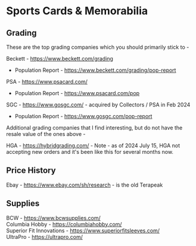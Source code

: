 # Sports Cards & Memorabilia

## Grading

These are the top grading companies which you should primarily stick to -<br />

Beckett - https://www.beckett.com/grading<br />
- Population Report - https://www.beckett.com/grading/pop-report<br />

PSA - https://www.psacard.com/<br />
- Population Report - https://www.psacard.com/pop<br />

SGC - https://www.gosgc.com/ - acquired by Collectors / PSA in Feb 2024<br />
- Population Report - https://www.gosgc.com/pop-report<br />

Additional grading companies that I find interesting, but do not have the resale value of the ones above -<br />

HGA - https://hybridgrading.com/ - Note - as of 2024 July 15, HGA not accepting new orders and it's been like this for several months now.<br />

## Price History

Ebay - https://www.ebay.com/sh/research - is the old Terapeak<br />

## Supplies

BCW - https://www.bcwsupplies.com/<br />
Columbia Hobby - https://columbiahobby.com/<br />
Superior Fit Innovations - https://www.superiorfitsleeves.com/<br />
UltraPro - https://ultrapro.com/<br />
